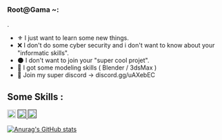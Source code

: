 ### Root@Gama ~: 
.
  * ⚜️ I just want to learn some new things.
  * ❌ I don't do some cyber security and i don't want to know about your "informatic skills".
  * 🌑 I don't want to join your "super cool projet".
  * 🔨 I got some modeling skills ( Blender / 3dsMax )
  * 📧 Join my super discord -> discord.gg/uAXebEC


<H2>Some Skills :</h2>
<p align="left"><a href="https://www.lua.org/" target="_blank"> <img src="https://upload.wikimedia.org/wikipedia/commons/thumb/c/cf/Lua-Logo.svg/1200px-Lua-Logo.svg.png" alt="bootstrap" width="20" height="20"/></a>
<a href="" target="_blank"> <img src="https://cdn.iconscout.com/icon/free/png-512/c-programming-569564.png" alt="cplusplus" width="20" height="20"/> </a>
<a href="" target="_blank"> <img src="https://upload.wikimedia.org/wikipedia/commons/b/b6/PuTTY_icon_128px.png" alt="cplusplus" width="20" height="20"/> </a>


[![Anurag's GitHub stats](https://github-readme-stats.vercel.app/api?username=root0gama&show_icons=true&theme=gruvbox)](https://github.com/anuraghazra/github-readme-stats)

